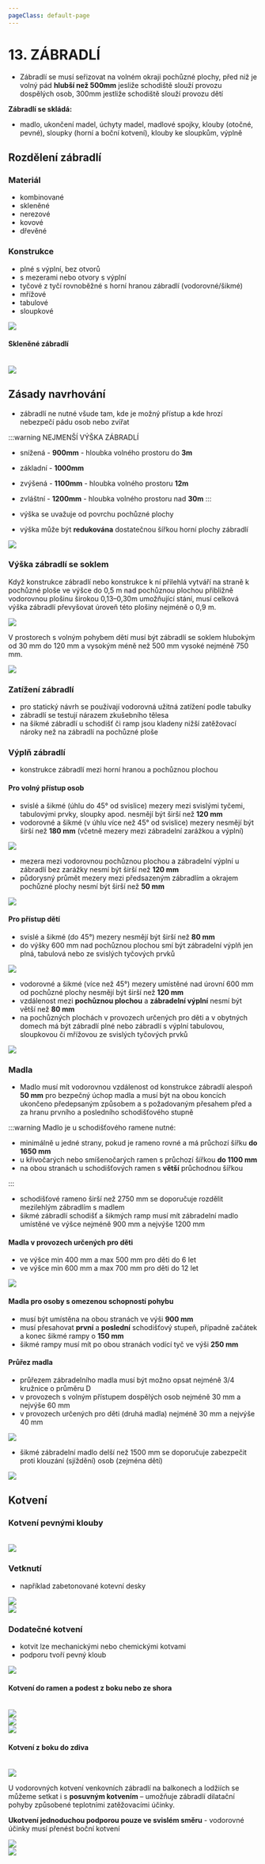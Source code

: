 ```yaml
---
pageClass: default-page
---
```


# 13. ZÁBRADLÍ

- Zábradlí se musí seřizovat na volném okraji pochůzné plochy, před niž je volný pád **hlubší než 500mm** jesliže schodiště slouží provozu dospělých osob, 300mm jestliže schodiště slouží provozu dětí

**Zábradlí se skládá:**

- madlo, ukončení madel, úchyty madel, madlové spojky, klouby (otočné, pevné),
  sloupky (horní a boční kotvení), klouby ke sloupkům, výplně

## Rozdělení zábradlí

### Materiál

- kombinované
- skleněné
- nerezové
- kovové
- dřevěné

### Konstrukce

- plné s výplní, bez otvorů
- s mezerami nebo otvory s výplní
- tyčové z tyčí rovnoběžné s horní hranou zábradlí (vodorovné/šikmé)
- mřížové
- tabulové
- sloupkové

<img class="centered_image" src="/images/pos/13/image1.jpg" />

#### Skleněné zábradlí

<br>
<img class="centered_image" src="/images/pos/13/sklo.jpg" />

## Zásady navrhování

- zábradlí ne nutné všude tam, kde je možný přístup a kde hrozí nebezpečí pádu osob nebo zvířat

:::warning NEJMENŠÍ VÝŠKA ZÁBRADLÍ

- snížená - **900mm** - hloubka volného prostoru do **3m**
- základní - **1000mm**
- zvýšená - **1100mm** - hloubka volného prostoru **12m**
- zvláštní - **1200mm** - hloubka volného prostoru nad **30m**
  :::

- výška se uvažuje od povrchu pochůzné plochy

- výška může být **redukována** dostatečnou šířkou horní plochy zábradlí

<img class="centered_image" src="/images/pos/13/image2.jpg" />

### Výška zábradlí se soklem

Když konstrukce zábradlí nebo konstrukce k ní přilehlá vytváří na straně k pochůzné ploše ve výšce do 0,5 m nad pochůznou plochou přibližně vodorovnou plošinu širokou 0,13–0,30m umožňující stání, musí celková výška zábradlí převyšovat úroveň této plošiny nejméně o 0,9 m.

<img class="centered_image" src="/images/pos/13/image3.jpg" />

V prostorech s volným pohybem dětí musí být zábradlí se soklem hlubokým od 30 mm do 120 mm a vysokým méně než 500 mm vysoké nejméně 750 mm.

<img class="centered_image" src="/images/pos/13/image4.jpg" />

### Zatížení zábradlí

- pro statický návrh se používají vodorovná užitná zatížení podle tabulky
- zábradlí se testují nárazem zkušebního tělesa
- na šikmé zábradlí u schodišť či ramp jsou kladeny nižší zatěžovací nároky než na zábradlí na pochůzné ploše

### Výplň zábradlí

- konstrukce zábradlí mezi horní hranou a pochůznou plochou

#### Pro volný přístup osob

- svislé a šikmé (úhlu do 45° od svislice) mezery mezi svislými tyčemi, tabulovými prvky, sloupky apod. nesmějí být širší než **120 mm**
- vodorovné a šikmé (v úhlu více než 45° od svislice) mezery nesmějí být širší než **180 mm** (včetně mezery mezi zábradelní zarážkou a výplní)

<img class="centered_image" src="/images/pos/13/image5.jpg" />

- mezera mezi vodorovnou pochůznou plochou a zábradelní výplní u zábradlí bez zarážky nesmí být širší než **120 mm**
- půdorysný průmět mezery mezi předsazeným zábradlím a okrajem pochůzné plochy nesmí být širší než **50 mm**

<img class="centered_image" src="/images/pos/13/image18.jpg" />

#### Pro přístup dětí

- svislé a šikmé (do 45°) mezery nesmějí být širší než **80 mm**
- do výšky 600 mm nad pochůznou plochou smí být zábradelní výplň jen plná, tabulová nebo ze svislých tyčových prvků

<img class="centered_image" src="/images/pos/13/image7.jpg" />

- vodorovné a šikmé (více než 45°) mezery umístěné nad úrovní 600 mm od pochůzné plochy nesmějí být širší než **120 mm**
- vzdálenost mezi **pochůznou plochou** a **zábradelní výplní** nesmí být větší než **80 mm**
- na pochůzných plochách v provozech určených pro děti a v obytných domech má být zábradlí plné nebo zábradlí s výplní tabulovou, sloupkovou či mřížovou ze svislých tyčových prvků

<img class="centered_image" src="/images/pos/13/image8.jpg" />

### Madla

- Madlo musí mít vodorovnou vzdálenost od konstrukce zábradlí alespoň **50 mm** pro bezpečný úchop madla a musí být na obou koncích ukončeno předepsaným způsobem a s požadovaným přesahem před a za hranu prvního a posledního schodišťového stupně

:::warning Madlo je u schodišťového ramene nutné:

- minimálně u jedné strany, pokud je rameno rovné a má průchozí šířku **do 1650 mm**
- u křivočarých nebo smíšenočarých ramen s průchozí šířkou **do 1100 mm**
- na obou stranách u schodišťových ramen s **větší** průchodnou šířkou

:::

- schodišťové rameno širší než 2750 mm se doporučuje rozdělit mezilehlým zábradlím s madlem
- šikmé zábradlí schodišť a šikmých ramp musí mít zábradelní madlo umístěné ve výšce nejméně 900 mm a nejvýše 1200 mm

#### Madla v provozech určených pro děti

- ve výšce min 400 mm a max 500 mm pro děti do 6 let
- ve výšce min 600 mm a max 700 mm pro děti do 12 let

<img class="centered_image" src="/images/pos/13/image9.jpg" />

#### Madla pro osoby s omezenou schopností pohybu

- musí být umístěna na obou stranách ve výši **900 mm**
- musí přesahovat **první** a **poslední** schodišťový stupeň, případně začátek a konec šikmé rampy o **150 mm**
- šikmé rampy musí mít po obou stranách vodící tyč ve výši **250 mm**

#### Průřez madla

- průřezem zábradelního madla musí být možno opsat nejméně 3/4 kružnice o průměru D
- v provozech s volným přístupem dospělých osob nejméně 30 mm a nejvýše 60 mm
- v provozech určených pro děti (druhá madla) nejméně 30 mm a nejvýše 40 mm

<img class="centered_image" src="/images/pos/13/image10.jpg" />

- šikmé zábradelní madlo delší než 1500 mm se doporučuje zabezpečit proti klouzání (sjíždění) osob (zejména dětí)

<img class="centered_image" src="/images/pos/13/image6.jpg" />

## Kotvení

### Kotvení pevnými klouby

<br>
<img class="centered_image" src="/images/pos/13/image12.jpg" />

### Vetknutí

- například zabetonované kotevní desky

<img class="centered_image" src="/images/pos/13/kotva1.jpg" />
<br>
<img class="centered_image" src="/images/pos/13/kotva2.jpg" />

### Dodatečné kotvení

- kotvit lze mechanickými nebo chemickými kotvami
- podporu tvoří pevný kloub

<img class="centered_image" src="/images/pos/13/image13.jpg" />

#### Kotvení do ramen a podest z boku nebo ze shora

<br>
<img class="centered_image" src="/images/pos/13/image14.jpg" />
<br>
<img class="centered_image" src="/images/pos/13/image15.jpg" />
<br>
<img class="centered_image" src="/images/pos/13/image16.jpg" />


#### Kotvení z boku do zdiva
<br>
<img class="centered_image" src="/images/pos/13/image17.jpg" />

U vodorovných kotvení venkovních zábradlí na balkonech a lodžiích se můžeme setkat i s **posuvným kotvením** – umožňuje zábradlí dilatační pohyby způsobené teplotními zatěžovacími účinky.

**Ukotvení jednoduchou podporou pouze ve svislém směru** - vodorovné účinky musí přenést boční kotvení

<img class="centered_image" src="/images/pos/13/zed1.jpg" />
<br>
<img class="centered_image" src="/images/pos/13/zed2.jpg" />
